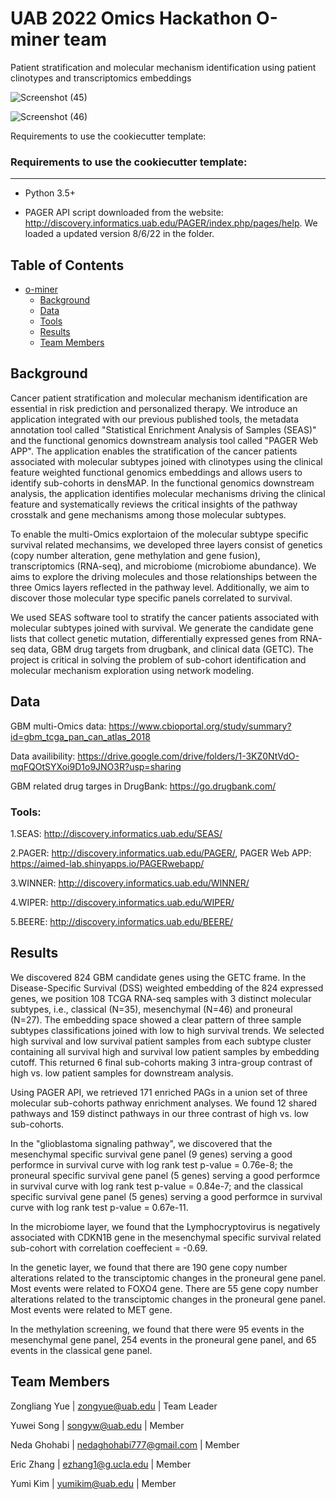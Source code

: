 # UAB 2022 Omics Hackathon O-miner team

Patient stratification and molecular mechanism identification using patient clinotypes and transcriptomics embeddings



![Screenshot (45)](https://user-images.githubusercontent.com/89701701/183282400-835f77a0-ec7d-4769-afd0-d3557973747b.png)




![Screenshot (46)](https://user-images.githubusercontent.com/89701701/183282500-e0568e81-413d-410e-9234-51e83a2500f7.png)



Requirements to use the cookiecutter template:

### Requirements to use the cookiecutter template:
-----------
 
 - Python 3.5+
 
 - PAGER API script downloaded from the website: http://discovery.informatics.uab.edu/PAGER/index.php/pages/help. We loaded a updated version 8/6/22 in the folder.
 
## Table of Contents
- [o-miner](#o-miner)
    - [Background](#background)
    - [Data](#data)
    - [Tools](#tools)
    - [Results](#results)
    - [Team Members](#team-members)
	
## Background

Cancer patient stratification and molecular mechanism identification are essential in risk prediction and personalized therapy. We introduce an application integrated with our previous published tools, the metadata annotation tool called "Statistical Enrichment Analysis of Samples (SEAS)" and the functional genomics downstream analysis tool called "PAGER Web APP". The application enables the stratification of the cancer patients associated with molecular subtypes joined with clinotypes using the clinical feature weighted functional genomics embeddings and allows users to identify sub-cohorts in densMAP. In the functional genomics downstream analysis, the application identifies molecular mechanisms driving the clinical feature and systematically reviews the critical insights of the pathway crosstalk and gene mechanisms among those molecular subtypes.

To enable the multi-Omics explortaion of the molecular subtype specific survival related mechansims, we developed three layers consist of genetics (copy number alteration, gene methylation and gene fusion), transcriptomics (RNA-seq), and microbiome (microbiome abundance). We aims to explore the driving molecules and those relationships between the three Omics layers reflected in the pathway level. Additionally, we aim to discover those molecular type specific panels correlated to survival.

We used SEAS software tool to stratify the cancer patients associated with molecular subtypes joined with survival. We generate the candidate gene lists that collect genetic mutation, differentially expressed genes from RNA-seq data, GBM drug targets from drugbank, and clinical data (GETC).
The project is critical in solving the problem of sub-cohort identification and molecular mechanism exploration using network modeling. 

## Data

GBM multi-Omics data: https://www.cbioportal.org/study/summary?id=gbm_tcga_pan_can_atlas_2018

Data availibility: https://drive.google.com/drive/folders/1-3KZ0NtVdO-mqFQOtSYXoi9D1o9JNO3R?usp=sharing

GBM related drug targes in DrugBank: 
https://go.drugbank.com/

### Tools:

1.SEAS: http://discovery.informatics.uab.edu/SEAS/

2.PAGER: http://discovery.informatics.uab.edu/PAGER/,  PAGER Web APP: https://aimed-lab.shinyapps.io/PAGERwebapp/

3.WINNER: http://discovery.informatics.uab.edu/WINNER/

4.WIPER: http://discovery.informatics.uab.edu/WIPER/

5.BEERE: http://discovery.informatics.uab.edu/BEERE/

## Results

We discovered 824 GBM candidate genes using the GETC frame. In the Disease-Specific Survival (DSS) weighted embedding of the 824 expressed genes, we position 108 TCGA RNA-seq samples with 3 distinct molecular subtypes, i.e., classical (N=35), mesenchymal (N=46) and proneural (N=27). The embedding space showed a clear pattern of three sample subtypes classifications joined with low to high survival trends. We selected high survival and low survival patient samples from each subtype cluster containing all survival high and survival low patient samples by embedding cutoff. This returned 6 final sub-cohorts making 3 intra-group contrast of high vs. low patient samples for downstream analysis. 

Using PAGER API, we retrieved 171 enriched PAGs in a union set of three molecular sub-cohorts pathway enrichment analyses. We found 12 shared pathways and 159 distinct pathways in our three contrast of high vs. low sub-cohorts.  

In the "glioblastoma signaling pathway", we discovered that the mesenchymal specific survival gene panel (9 genes) serving a good performce in survival curve with log rank test p-value = 0.76e-8; the proneural specific survival gene panel (5 genes) serving a good performce in survival curve with log rank test p-value = 0.84e-7; and the classical specific survival gene panel (5 genes) serving a good performce in survival curve with log rank test p-value = 0.67e-11.

In the microbiome layer, we found that the Lymphocryptovirus is negatively associated with CDKN1B gene in the mesenchymal specific survival related sub-cohort with correlation coeffecient = -0.69. 

In the genetic layer, we found that there are 190 gene copy number alterations related to the transciptomic changes in the proneural gene panel. Most events were related to FOXO4 gene. There are 55 gene copy number alterations related to  the transciptomic changes in the proneural gene panel. Most events were related to  MET gene.

In the methylation screening, we found that there were 95 events in the mesenchymal gene panel, 254 events in the proneural gene panel, and 65 events in the classical gene panel.

## Team Members

Zongliang Yue | zongyue@uab.edu | Team Leader  

Yuwei Song | songyw@uab.edu | Member

Neda Ghohabi | nedaghohabi777@gmail.com | Member

Eric Zhang | ezhang1@g.ucla.edu | Member

Yumi Kim | yumikim@uab.edu | Member
